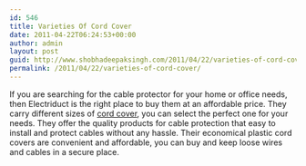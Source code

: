 ```yaml
---
id: 546
title: Varieties Of Cord Cover
date: 2011-04-22T06:24:53+00:00
author: admin
layout: post
guid: http://www.shobhadeepaksingh.com/2011/04/22/varieties-of-cord-cover/
permalink: /2011/04/22/varieties-of-cord-cover/
---
```

If you are searching for the cable protector for your home or office needs, then Electriduct is the right place to buy them at an affordable price. They carry different sizes of [cord cover](http://www.electriduct.com/Plastic-Cord-Covers_c_72.html), you can select the perfect one for your needs. They offer the quality products for cable protection that easy to install and protect cables without any hassle. Their economical plastic cord covers are convenient and affordable, you can buy and keep loose wires and cables in a secure place.